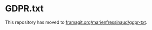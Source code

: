 # GDPR.txt

This repository has moved to [framagit.org/marienfressinaud/gdpr-txt](https://framagit.org/marienfressinaud/gdpr-txt).
